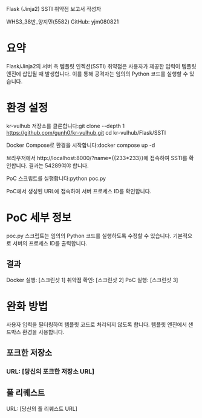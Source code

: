 Flask (Jinja2) SSTI 취약점 보고서
작성자

WHS3_38반_양지민(5582)
GitHub: yjm080821

# 요약
Flask/Jinja2의 서버 측 템플릿 인젝션(SSTI) 취약점은 사용자가 제공한 입력이 템플릿 엔진에 삽입될 때 발생합니다. 이를 통해 공격자는 임의의 Python 코드를 실행할 수 있습니다.
# 환경 설정

kr-vulhub 저장소를 클론합니다:git clone --depth 1 https://github.com/gunh0/kr-vulhub.git
cd kr-vulhub/Flask/SSTI

Docker Compose로 환경을 시작합니다:docker compose up -d

브라우저에서 http://localhost:8000/?name={{233*233}}에 접속하여 SSTI를 확인합니다. 결과는 54289여야 합니다.

PoC 스크립트를 실행합니다:python poc.py

PoC에서 생성된 URL에 접속하여 서버 프로세스 ID를 확인합니다.

# PoC 세부 정보
poc.py 스크립트는 임의의 Python 코드를 실행하도록 수정할 수 있습니다. 기본적으로 서버의 프로세스 ID를 출력합니다.
## 결과

Docker 실행: [스크린샷 1]
취약점 확인: [스크린샷 2]
PoC 실행: [스크린샷 3]

# 완화 방법

사용자 입력을 필터링하여 템플릿 코드로 처리되지 않도록 합니다.
템플릿 엔진에서 샌드박스 환경을 사용합니다.

## 포크한 저장소

### URL: [당신의 포크한 저장소 URL]

## 풀 리퀘스트

URL: [당신의 풀 리퀘스트 URL]

